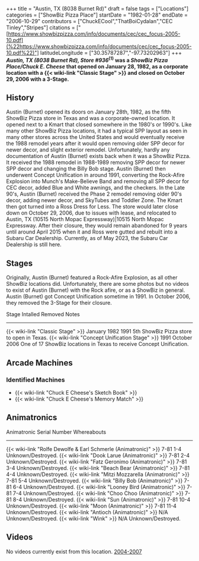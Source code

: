 +++
title = "Austin, TX (8038 Burnet Rd)"
draft = false
tags = ["Locations"]
categories = ["ShowBiz Pizza Place"]
startDate = "1982-01-28"
endDate = "2006-10-29"
contributors = ["ChuckECool","ThatBoiCydalan","CEC Tinley","Stripes"]
citations = ["[https://www.showbizpizza.com/info/documents/cec/cec_focus-2005-10.pdf](%22https://www.showbizpizza.com/info/documents/cec/cec_focus-2005-10.pdf%22)"]
latitudeLongitude = ["30.35787287","-97.73202963"]
+++
***Austin, TX (8038 Burnet Rd), Store #936*<sup>(1)</sup> was a *ShowBiz Pizza Place/Chuck E. Cheese* that opened on January 28, 1982, as a corporate location with a {{< wiki-link "Classic Stage" >}} and closed on October 29, 2006 with a 3-Stage.**

## History

Austin (Burnet) opened its doors on January 28th, 1982, as the fifth ShowBiz Pizza store in Texas and was a corporate-owned location. It opened next to a Kmart that closed somewhere in the 1980's or 1990's. Like many other ShowBiz Pizza locations, it had a typical SPP layout as seen in many other stores across the United States and would eventually receive the 1988 remodel years after it would open removing older SPP decor for newer decor, and slight exterior remodel. Unfortunately, hardly any documentation of Austin (Burnet) exists back when it was a ShowBiz Pizza. It received the 1988 remodel in 1988-1989 removing SPP decor for newer SPP decor and changing the Billy Bob stage. Austin (Burnet) then underwent Concept Unification in around 1991, converting the Rock-Afire Explosion into Munch's Make-Believe Band and removing all SPP decor for CEC decor, added Blue and White awnings, and the checkers. In the Late 90's, Austin (Burnet) received the Phase 2 remodel removing older 90's decor, adding newer decor, and SkyTubes and Toddler Zone. The Kmart then got turned into a Ross Dress for Less. The store would later close down on October 29, 2006, due to issues with lease, and relocated to Austin, TX (10515 North Mopac Expressway)|10515 North Mopac Expressway. After their closure, they would remain abandoned for 9 years until around April 2015 when it and Ross were gutted and rebuilt into a Subaru Car Dealership. Currently, as of May 2023, the Subaru Car Dealership is still here.

## Stages

Originally, Austin (Burnet) featured a Rock-Afire Explosion, as all other ShowBiz locations did. Unfortunately, there are some photos but no videos to exist of Austin (Burnet) with the Rock afire, or as a ShowBiz in general. Austin (Burnet) got Concept Unification sometime in 1991. In October 2006, they removed the 3-Stage for their closure.

  Stage                                               Intalled       Removed        Notes
  --------------------------------------------------- -------------- -------------- ----------------------------------------------------------------------
  {{< wiki-link "Classic Stage" >}}               January 1982   1991           5th ShowBiz Pizza store to open in Texas.
  {{< wiki-link "Concept Unification Stage" >}}   1991           October 2006   One of 17 ShowBiz locations in Texas to receive Concept Unification.

## Arcade Machines

### Identified Machines

- {{< wiki-link "Chuck E Cheese's Sketch Book" >}}
- {{< wiki-link "Chuck E Cheese's Memory Match" >}}

## Animatronics

  Animatronic                                                           Serial Number   Whereabouts
  --------------------------------------------------------------------- --------------- --------------------
  {{< wiki-link "Rolfe Dewolfe & Earl Schmerle (Animatronic)" >}}   7-81 1-4        Unknown/Destroyed.
  {{< wiki-link "Dook Larue (Animatronic)" >}}                      7-81 2-4        Unknown/Destroyed.
  {{< wiki-link "Fatz Geronimo (Animatronic)" >}}                   7-81 3-4        Unknown/Destroyed.
  {{< wiki-link "Beach Bear (Animatronic)" >}}                      7-81 4-4        Unknown/Destroyed.
  {{< wiki-link "Mitzi Mozzarella (Animatronic)" >}}                7-81 5-4        Unknown/Destroyed.
  {{< wiki-link "Billy Bob (Animatronic)" >}}                       7-81 6-4        Unknown/Destroyed.
  {{< wiki-link "Looney Bird (Animatronic)" >}}                     7-81 7-4        Unknown/Destroyed.
  {{< wiki-link "Choo Choo (Animatronic)" >}}                       7-81 8-4        Unknown/Destroyed.
  {{< wiki-link "Sun (Animatronic)" >}}                             7-81 10-4       Unknown/Destroyed.
  {{< wiki-link "Moon (Animatronic)" >}}                            7-81 11-4       Unknown/Destroyed.
  {{< wiki-link "Antioch (Animatronic)" >}}                         N/A             Unknown/Destroyed.
  {{< wiki-link "Wink" >}}                                          N/A             Unknown/Destroyed.

## Videos

No videos currently exist from this location.
[2004-2007](https://www.showbizpizza.com/photos/cec/tx_burnett/index.html)
